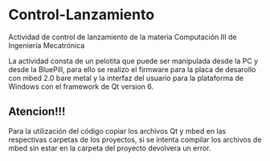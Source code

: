 # Control-Lanzamiento
Actividad de control de lanzamiento de la materia Computación III de Ingeniería Mecatrónica

La actividad consta de un pelotita que puede ser manipulada desde la PC y desde la BluePill, para ello se realizo el firmware para la placa de desarollo con mbed 2.0 bare metal y la interfaz del usuario 
para la plataforma de Windows con el framework de Qt version 6.

## Atencion!!!
Para la utilización del código copiar los archivos Qt y mbed en las respectivas carpetas de los proyectos, si se intenta compilar los archivos de mbed sin estar en la carpeta del proyecto devolvera un error.
